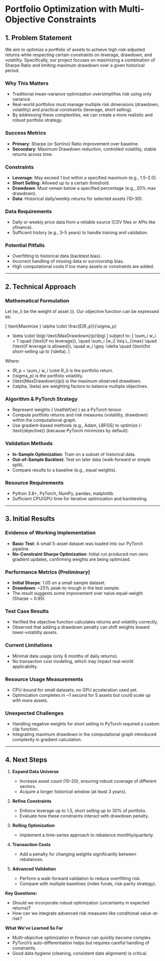 # Portfolio Optimization with Multi-Objective Constraints

## 1. Problem Statement

We aim to optimize a portfolio of assets to achieve high risk-adjusted returns while respecting certain constraints on leverage, drawdown, and volatility. Specifically, our project focuses on maximizing a combination of Sharpe Ratio and limiting maximum drawdown over a given historical period.

### Why This Matters
- Traditional mean-variance optimization oversimplifies risk using only variance.
- Real-world portfolios must manage multiple risk dimensions (drawdown, volatility) and practical constraints (leverage, short selling).
- By addressing these complexities, we can create a more realistic and robust portfolio strategy.

### Success Metrics
- **Primary**: Sharpe (or Sortino) Ratio improvement over baseline.
- **Secondary**: Maximum Drawdown reduction, controlled volatility, stable returns across time.

### Constraints
- **Leverage**: May exceed 1 but within a specified maximum (e.g., 1.5–2.0).
- **Short Selling**: Allowed up to a certain threshold.
- **Drawdown**: Must remain below a specified percentage (e.g., 20% max drawdown).
- **Data**: Historical daily/weekly returns for selected assets (10–30).

### Data Requirements
- Daily or weekly price data from a reliable source (CSV files or APIs like yfinance).
- Sufficient history (e.g., 3–5 years) to handle training and validation.

### Potential Pitfalls
- Overfitting to historical data (backtest bias).
- Incorrect handling of missing data or survivorship bias.
- High computational costs if too many assets or constraints are added.

---

## 2. Technical Approach

### Mathematical Formulation
Let \(w_i\) be the weight of asset \(i\). Our objective function can be expressed as:

\[
\text{Maximize } 
  \alpha \cdot \frac{E[R_p]}{\sigma_p} 
  + \beta \cdot \big(-\text{MaxDrawdown}(p)\big)
\]
subject to:
\[
\sum_i w_i = 1 \quad (\text{if no leverage}), 
\quad \sum_i |w_i| \leq L_{\max} \quad (\text{if leverage is allowed}), 
\quad w_i \geq -\delta \quad (\text{for short-selling up to }\delta).
\]

Where:
- \(R_p = \sum_i w_i \cdot R_i\) is the portfolio return.
- \(\sigma_p\) is the portfolio volatility.
- \(\text{MaxDrawdown}(p)\) is the maximum observed drawdown.
- \(\alpha, \beta\) are weighting factors to balance multiple objectives.

### Algorithm & PyTorch Strategy
- Represent weights \( \mathbf{w} \) as a PyTorch tensor.
- Compute portfolio returns and risk measures (volatility, drawdown) within the computational graph.
- Use gradient-based methods (e.g., Adam, LBFGS) to optimize \(-\text{objective}\) (because PyTorch minimizes by default).

### Validation Methods
- **In-Sample Optimization**: Train on a subset of historical data.
- **Out-of-Sample Backtest**: Test on later data (walk-forward or simple split).
- Compare results to a baseline (e.g., equal weights).

### Resource Requirements
- Python 3.8+, PyTorch, NumPy, pandas, matplotlib.
- Sufficient CPU/GPU time for iterative optimization and backtesting.

---

## 3. Initial Results

### Evidence of Working Implementation
- **Basic Test**: A small 5-asset dataset was loaded into our PyTorch pipeline. 
- **No-Constraint Sharpe Optimization**: Initial run produced non-zero gradient updates, confirming weights are being optimized.

### Performance Metrics (Preliminary)
- **Initial Sharpe**: 1.05 on a small sample dataset.
- **Drawdown**: ~25% peak-to-trough in the test sample.
- The result suggests some improvement over naive equal-weight (Sharpe ~ 0.95).

### Test Case Results
- Verified the objective function calculates returns and volatility correctly.
- Observed that adding a drawdown penalty can shift weights toward lower-volatility assets.

### Current Limitations
- Minimal data usage (only 6 months of daily returns).
- No transaction cost modeling, which may impact real-world applicability.

### Resource Usage Measurements
- CPU-bound for small datasets; no GPU acceleration used yet.
- Optimization completes in ~1 second for 5 assets but could scale up with more assets.

### Unexpected Challenges
- Handling negative weights for short selling in PyTorch required a custom clip function.
- Integrating maximum drawdown in the computational graph introduced complexity in gradient calculation.

---

## 4. Next Steps

1. **Expand Data Universe**  
   - Increase asset count (10–20), ensuring robust coverage of different sectors.
   - Acquire a longer historical window (at least 3 years).

2. **Refine Constraints**  
   - Enforce leverage up to 1.5, short selling up to 30% of portfolio. 
   - Evaluate how these constraints interact with drawdown penalty.

3. **Rolling Optimization**  
   - Implement a time-series approach to rebalance monthly/quarterly.

4. **Transaction Costs**  
   - Add a penalty for changing weights significantly between rebalances.

5. **Advanced Validation**  
   - Perform a walk-forward validation to reduce overfitting risk.
   - Compare with multiple baselines (index funds, risk-parity strategy).

**Key Questions:**
- Should we incorporate robust optimization (uncertainty in expected returns)?
- How can we integrate advanced risk measures like conditional value-at-risk?

**What We’ve Learned So Far**  
- Multi-objective optimization in finance can quickly become complex.
- PyTorch’s auto-differentiation helps but requires careful handling of constraints.
- Good data hygiene (cleaning, consistent date alignment) is critical.


